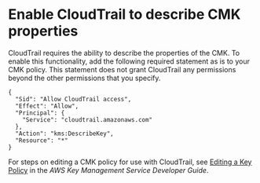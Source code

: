 # Enable CloudTrail to describe CMK properties<a name="create-kms-key-policy-for-cloudtrail-describe"></a>

CloudTrail requires the ability to describe the properties of the CMK\. To enable this functionality, add the following required statement as is to your CMK policy\. This statement does not grant CloudTrail any permissions beyond the other permissions that you specify\.

```
{
  "Sid": "Allow CloudTrail access",
  "Effect": "Allow",
  "Principal": {
    "Service": "cloudtrail.amazonaws.com"
  },
  "Action": "kms:DescribeKey",
  "Resource": "*"
}
```

For steps on editing a CMK policy for use with CloudTrail, see [Editing a Key Policy](http://docs.aws.amazon.com/kms/latest/developerguide/key-policies.html#key-policy-editing) in the *AWS Key Management Service Developer Guide*\.